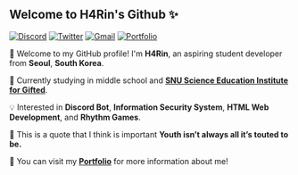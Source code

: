 ## Welcome to H4Rin's Github ✨

[![Discord](https://img.shields.io/badge/@h4rin.__-5865F2?logo=discord&logoColor=white)](https://discord.gg/KkMVFJEVXA)
[![Twitter](https://img.shields.io/badge/@h4rin.___p-1d9bf0?logo=twitter&logoColor=white)](https://x.com/h4rini_)
[![Gmail](https://img.shields.io/badge/yaong2977%40gmail.com-D14836?logo=gmail&logoColor=white)](mailto:yaong2977@gmail.com)
[![Portfolio](https://img.shields.io/badge/notion-000000?logo=notion&logoColor=black)](https://www.notion.so/H4Rin_-12500927e95b809281e6d2ed739d0722)

👋 Welcome to my GitHub profile! I'm **H4Rin**, an aspiring student developer from **Seoul**, **South Korea**.

📝 Currently studying in middle school and [**SNU Science Education Institute for Gifted**](http://gifted.snu.ac.kr/main/index.action).

💡 Interested in **Discord Bot**, **Information Security System**, **HTML Web Development**, and **Rhythm Games**.

🚀 This is a quote that I think is important **Youth isn’t always all it’s touted to be.**

📄 You can visit my [**Portfolio**](https://www.notion.so/H4Rin_-12500927e95b809281e6d2ed739d0722) for more information about me!



<!--
<details>
<summary>Metrics</summary>

[![Metrics](/github-metrics.svg)](https://github.com/lowlighter/metrics)

</details>
-->

